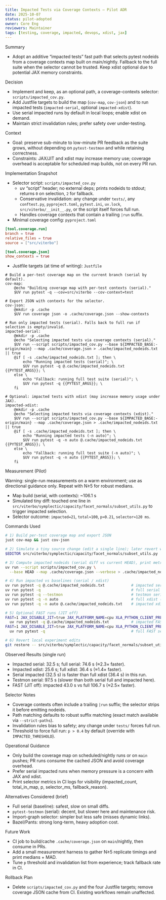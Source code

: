 ```yaml
---
title: Impacted Tests via Coverage Contexts — Pilot ADR
date: 2025-10-07
status: pilot-adopted
owner: Core Eng
reviewers: Maintainer
tags: [testing, coverage, impacted, devops, xdist, jax]
---
```


Summary

- Adopt an additive “impacted tests” fast path that selects pytest nodeids from a coverage contexts
  map built on main/nightly. Fallback to the full suite when the selector cannot be trusted. Keep
  xdist optional due to potential JAX memory constraints.

Decision

- Implement and keep, as an optional path, a coverage-contexts selector: `scripts/impacted_cov.py`.
- Add Justfile targets to build the map (`cov-map`, `cov-json`) and to run impacted tests
  (`impacted-serial`, optional `impacted-xdist`).
- Use serial impacted runs by default in local loops; enable xdist on demand.
- Maintain strict invalidation rules; prefer safety over under-testing.

Context

- Goal: preserve sub-minute to low-minute PR feedback as the suite grows, without depending on
  `pytest-testmon` and while retaining correctness.
- Constraints: JAX/JIT and xdist may increase memory use; coverage overhead is acceptable for
  scheduled map builds, not on every PR run.

Implementation Snapshot

- Selector script: `scripts/impacted_cov.py`
  - uv “script” header; no external deps; prints nodeids to stdout; returns `0` on selection, `2`
    for fallback.
  - Conservative invalidation: any change under `tests/`, any `conftest.py`, `pyproject.toml`,
    `pytest.ini`, `uv.lock`, `src/viterbo/__init__.py`, or the script itself forces full run.
  - Handles coverage contexts that contain a trailing `|run` suffix.
- Minimal coverage config: `pyproject.toml`

```toml
[tool.coverage.run]
branch = true
relative_files = true
source = ["src/viterbo"]

[tool.coverage.json]
show_contexts = true
```

- Justfile targets (at time of writing): `Justfile`

```make
# Build a per-test coverage map on the current branch (serial by default).
cov-map:
    @echo "Building coverage map with per-test contexts (serial)."
    $UV run pytest -q --cov=src/viterbo --cov-context=test

# Export JSON with contexts for the selector.
cov-json:
    @mkdir -p .cache
    $UV run coverage json -o .cache/coverage.json --show-contexts

# Run only impacted tests (serial). Falls back to full run if selection is empty/invalid.
impacted-serial:
    @mkdir -p .cache
    @echo "Selecting impacted tests via coverage contexts (serial)."
    $UV run --script scripts/impacted_cov.py --base ${IMPACTED_BASE:-origin/main} --map .cache/coverage.json > .cache/impacted_nodeids.txt || true
    @if [ -s .cache/impacted_nodeids.txt ]; then \
        echo "Running impacted tests (serial)"; \
        $UV run pytest -q @.cache/impacted_nodeids.txt {{PYTEST_ARGS}}; \
    else \
        echo "Fallback: running full test suite (serial)"; \
        $UV run pytest -q {{PYTEST_ARGS}}; \
    fi

# Optional: impacted tests with xdist (may increase memory usage under JAX).
impacted-xdist:
    @mkdir -p .cache
    @echo "Selecting impacted tests via coverage contexts (xdist)."
    $UV run --script scripts/impacted_cov.py --base ${IMPACTED_BASE:-origin/main} --map .cache/coverage.json > .cache/impacted_nodeids.txt || true
    @if [ -s .cache/impacted_nodeids.txt ]; then \
        echo "Running impacted tests (-n auto)"; \
        $UV run pytest -q -n auto @.cache/impacted_nodeids.txt {{PYTEST_ARGS}}; \
    else \
        echo "Fallback: running full test suite (-n auto)"; \
        $UV run pytest -q -n auto {{PYTEST_ARGS}}; \
    fi
```

Measurement (Pilot)

Warning: single-run measurements on a warm environment; use as directional guidance only. Repeat
with N≥5 for robust medians.

- Map build (serial, with contexts): ~106.1 s
- Simulated tiny diff: touched one line in
  `src/viterbo/symplectic/capacity/facet_normals/subset_utils.py` to trigger impacted selection.
- Selector outcome: `impacted=21`, `total≈100`, `p≈0.21`, `selector≈120 ms`.

Commands Used

```bash
# 1) Build per-test coverage map and export JSON
just cov-map && just cov-json

# 2) Simulate a tiny source change (edit a single line); later revert with git
$EDITOR src/viterbo/symplectic/capacity/facet_normals/subset_utils.py

# 3) Compute impacted nodeids (serial diff vs current HEAD), print metrics
uv run --script scripts/impacted_cov.py \
  --base HEAD --map .cache/coverage.json --verbose > .cache/impacted_nodeids.txt || true

# 4) Run impacted vs baselines (serial / xdist)
uv run pytest -q @.cache/impacted_nodeids.txt            # impacted serial (~32.5 s)
uv run pytest -q                                         # full serial (~74.6 s)
uv run pytest -q --testmon                               # testmon serial (~97.5 s)
uv run pytest -q -n auto                                 # full xdist (~36.4 s)
uv run pytest -q -n auto @.cache/impacted_nodeids.txt    # impacted xdist (~25.6 s)

# 5) Optional FAST runs (JIT off)
FAST=1 JAX_DISABLE_JIT=true JAX_PLATFORM_NAME=cpu XLA_PYTHON_CLIENT_PREALLOCATE=false \
  uv run pytest -q @.cache/impacted_nodeids.txt          # impacted FAST serial (~43.0 s)
FAST=1 JAX_DISABLE_JIT=true JAX_PLATFORM_NAME=cpu XLA_PYTHON_CLIENT_PREALLOCATE=false \
  uv run pytest -q                                       # full FAST serial (~106.7 s)

# 6) Revert local experiment edits
git restore -- src/viterbo/symplectic/capacity/facet_normals/subset_utils.py
```

Observed Results (single run)

- Impacted serial: 32.5 s; full serial: 74.6 s (≈2.3× faster).
- Impacted xdist: 25.6 s; full xdist: 36.4 s (≈1.4× faster).
- Serial impacted (32.5 s) is faster than full xdist (36.4 s) in this run.
- Testmon serial: 97.5 s (slower than both serial full and impacted here).
- FAST (JIT off): impacted 43.0 s vs full 106.7 s (≈2.5× faster).

Selector Notes

- Coverage contexts often include a trailing `|run` suffix; the selector strips it before emitting
  nodeids.
- Path matching defaults to robust suffix matching (exact match available via `--strict-paths`).
- Invalidation rules bias to safety; any change under `tests/` forces full run.
- Threshold to force full run: `p > 0.4` by default (override with `IMPACTED_THRESHOLD`).

Operational Guidance

- Only build the coverage map on scheduled/nightly runs or on `main` pushes; PR runs consume the
  cached JSON and avoid coverage overhead.
- Prefer serial impacted runs when memory pressure is a concern with JAX and xdist.
- Print selector metrics in CI logs for visibility (impacted_count, total_in_map, p, selector_ms,
  fallback_reason).

Alternatives Considered (brief)

- Full serial (baseline): safest, slow on small diffs.
- `pytest-testmon` (serial): decent, but slower here and maintenance risk.
- Import-graph selector: simpler but less safe (misses dynamic links).
- Bazel/Pants: strong long-term, heavy adoption cost.

Future Work

- CI job to build/cache `.cache/coverage.json` on `main`/nightly, then consume in PRs.
- Add a small measurement harness to gather N≥5 replicate timings and print medians + MAD.
- Tune `p` threshold and invalidation list from experience; track fallback rate in CI.

Rollback Plan

- Delete `scripts/impacted_cov.py` and the four Justfile targets; remove coverage JSON cache from
  CI. Existing workflows remain unaffected.
